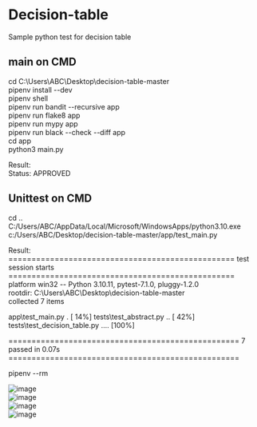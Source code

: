 # Decision-table

Sample python test for decision table


## main on CMD

cd C:\Users\ABC\Desktop\decision-table-master \
pipenv install --dev \
pipenv shell \
pipenv run  bandit --recursive app \
pipenv run  flake8 app \
pipenv run  mypy app \
pipenv run  black --check --diff app \
cd app \
python3 main.py

Result: \
Status: APPROVED


## Unittest on CMD

cd .. \
C:/Users/ABC/AppData/Local/Microsoft/WindowsApps/python3.10.exe c:/Users/ABC/Desktop/decision-table-master/app/test_main.py


Result: \
================================================= test session starts ================================================= \
platform win32 -- Python 3.10.11, pytest-7.1.0, pluggy-1.2.0 \
rootdir: C:\Users\ABC\Desktop\decision-table-master \
collected 7 items 

app\test_main.py .                                                                                               [ 14%]
tests\test_abstract.py ..                                                                                        [ 42%]
tests\test_decision_table.py ....                                                                                [100%]

================================================== 7 passed in 0.07s ==================================================

pipenv --rm


![image](https://github.com/JanetZhangXiaodan/Decision-table/assets/15668158/82b707c5-e307-48f0-907f-57d66a5d7508) \
![image](https://github.com/JanetZhangXiaodan/Decision-table/assets/15668158/37100c83-7c16-49cb-8cb8-e6224f357a68) \
![image](https://github.com/JanetZhangXiaodan/Decision-table/assets/15668158/f30f5788-6d1a-4956-a66d-989a426c4657) \
![image](https://github.com/JanetZhangXiaodan/Decision-table/assets/15668158/548eb50a-a3b6-4c2d-8ca8-e82215028741)

